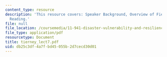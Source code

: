 ```yaml
---
content_type: resource
description: 'This resource covers: Speaker Background, Overview of Field, and Recommended
  Reading.'
file: null
file_location: /coursemedia/11-941-disaster-vulnerability-and-resilience-spring-2005/db25c3df4a7fbd45055b2d7cecd30d01_tierney_lect7.pdf
file_type: application/pdf
resourcetype: Document
title: tierney_lect7.pdf
uid: db25c3df-4a7f-bd45-055b-2d7cecd30d01
---
```

